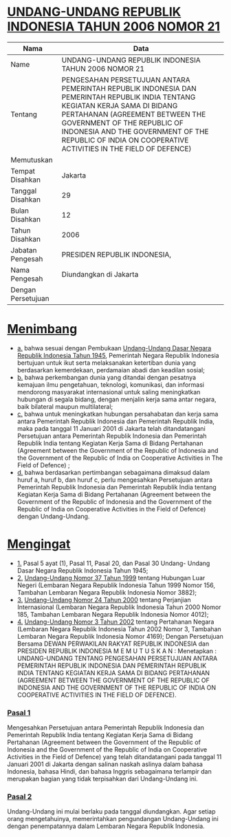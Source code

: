 # [UNDANG-UNDANG REPUBLIK INDONESIA TAHUN 2006 NOMOR 21](http://example.org/legal/peraturan/uu/2006/21)

| Nama | Data |
| ------ | ----- |
|Name|UNDANG-UNDANG REPUBLIK INDONESIA TAHUN 2006 NOMOR 21|
|Tentang| PENGESAHAN PERSETUJUAN ANTARA PEMERINTAH REPUBLIK INDONESIA DAN PEMERINTAH REPUBLIK INDIA TENTANG KEGIATAN KERJA SAMA DI BIDANG PERTAHANAN (AGREEMENT BETWEEN THE GOVERNMENT OF THE REPUBLIC OF INDONESIA AND THE GOVERNMENT OF THE REPUBLIC OF INDIA ON COOPERATIVE ACTIVITIES IN THE FIELD OF DEFENCE)|
|Memutuskan||
|Tempat Disahkan|Jakarta|
|Tanggal Disahkan|29|
|Bulan Disahkan|12|
|Tahun Disahkan|2006|
|Jabatan Pengesah|PRESIDEN REPUBLIK INDONESIA,|
|Nama Pengesah|Diundangkan di Jakarta|
|Dengan Persetujuan||
# [Menimbang](http://example.org/legal/peraturan/uu/2006/21/menimbang)

* [a.](http://example.org/legal/peraturan/uu/2006/21/menimbang/huruf/a) bahwa sesuai dengan Pembukaan [Undang-Undang Dasar Negara Republik Indonesia Tahun 1945](http://example.org/legal/peraturan/uu), Pemerintah Negara Republik Indonesia bertujuan untuk ikut serta melaksanakan ketertiban dunia yang berdasarkan kemerdekaan, perdamaian abadi dan keadilan sosial;
* [b.](http://example.org/legal/peraturan/uu/2006/21/menimbang/huruf/b) bahwa perkembangan dunia yang ditandai dengan pesatnya kemajuan ilmu pengetahuan, teknologi, komunikasi, dan informasi mendorong masyarakat internasional untuk saling meningkatkan hubungan di segala bidang, dengan menjalin kerja sama antar negara, baik bilateral maupun multilateral;
* [c.](http://example.org/legal/peraturan/uu/2006/21/menimbang/huruf/c) bahwa untuk meningkatkan hubungan persahabatan dan kerja sama antara Pemerintah Republik Indonesia dan Pemerintah Republik India, maka pada tanggal 11 Januari 2001 di Jakarta telah ditandatangani Persetujuan antara Pemerintah Republik Indonesia dan Pemerintah Republik India tentang Kegiatan Kerja Sama di Bidang Pertahanan (Agreement between the Government of the Republic of Indonesia and the Government of the Republic of India on Cooperative Activities in The Field of Defence) ;
* [d.](http://example.org/legal/peraturan/uu/2006/21/menimbang/huruf/d) bahwa berdasarkan pertimbangan sebagaimana dimaksud dalam huruf a, huruf b, dan huruf c, perlu mengesahkan Persetujuan antara Pemerintah Republik Indonesia dan Pemerintah Republik India tentang Kegiatan Kerja Sama di Bidang Pertahanan (Agreement between the Government of the Republic of Indonesia and the Government of the Republic of India on Cooperative Activities in the Field of Defence) dengan Undang-Undang.
# [Mengingat](http://example.org/legal/peraturan/uu/2006/21/mengingat)

* [1.](http://example.org/legal/peraturan/uu/2006/21/mengingat/huruf/0001) Pasal 5 ayat (1), Pasal 11, Pasal 20, dan Pasal 30 Undang- Undang Dasar Negara Republik Indonesia Tahun 1945;
* [2.](http://example.org/legal/peraturan/uu/2006/21/mengingat/huruf/0002) [Undang-Undang Nomor 37 Tahun 1999](http://example.org/legal/peraturan/uu/1999/37) tentang Hubungan Luar Negeri (Lembaran Negara Republik Indonesia Tahun 1999 Nomor 156, Tambahan Lembaran Negara Republik Indonesia Nomor 3882);
* [3.](http://example.org/legal/peraturan/uu/2006/21/mengingat/huruf/0003) [Undang-Undang Nomor 24 Tahun 2000](http://example.org/legal/peraturan/uu/2000/24) tentang Perjanjian Internasional (Lembaran Negara Republik Indonesia Tahun 2000 Nomor 185, Tambahan Lembaran Negara Republik Indonesia Nomor 4012);
* [4.](http://example.org/legal/peraturan/uu/2006/21/mengingat/huruf/0004) [Undang-Undang Nomor 3 Tahun 2002](http://example.org/legal/peraturan/uu/2002/3) tentang Pertahanan Negara (Lembaran Negara Republik Indonesia Tahun 2002 Nomor 3, Tambahan Lembaran Negara Republik Indonesia Nomor 4169); Dengan Persetujuan Bersama DEWAN PERWAKILAN RAKYAT REPUBLIK INDONESIA dan PRESIDEN REPUBLIK INDONESIA M E M U T U S K A N : Menetapkan : UNDANG-UNDANG TENTANG PENGESAHAN PERSETUJUAN ANTARA PEMERINTAH REPUBLIK INDONESIA DAN PEMERINTAH REPUBLIK INDIA TENTANG KEGIATAN KERJA SAMA DI BIDANG PERTAHANAN (AGREEMENT BETWEEN THE GOVERNMENT OF THE REPUBLIC OF INDONESIA AND THE GOVERNMENT OF THE REPUBLIC OF INDIA ON COOPERATIVE ACTIVITIES IN THE FIELD OF DEFENCE).

### [Pasal 1](http://example.org/legal/peraturan/uu/2006/21/pasal/0001)
Mengesahkan Persetujuan antara Pemerintah Republik Indonesia dan Pemerintah Republik India tentang Kegiatan Kerja Sama di Bidang Pertahanan (Agreement between the Government of the Republic of Indonesia and the Government of the Republic of India on Cooperative Activities in the Field of Defence) yang telah ditandatangani pada tanggal 11 Januari 2001 di Jakarta dengan salinan naskah aslinya dalam bahasa Indonesia, bahasa Hindi, dan bahasa Inggris sebagaimana terlampir dan merupakan bagian yang tidak terpisahkan dari Undang-Undang ini.


### [Pasal 2](http://example.org/legal/peraturan/uu/2006/21/pasal/0002)
Undang-Undang ini mulai berlaku pada tanggal diundangkan. Agar setiap orang mengetahuinya, memerintahkan pengundangan Undang-Undang ini dengan penempatannya dalam Lembaran Negara Republik Indonesia.
